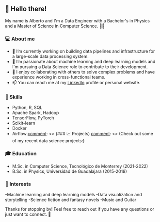 ## 👋 Hello there!
My name is Alberto and I'm a Data Engineer with a Bachelor's in Physics and a Master of Science in Computer Science. 👨‍🎓

### 💻 About me
- 🔭 I’m currently working on building data pipelines and infrastructure for a large-scale data processing system.
- 🌱 I’m passionate about machine learning and deep learning models and I'm pursuing a Data Science role to contribute to their development.
- 👯 I enjoy collaborating with others to solve complex problems and have experience working in cross-functional teams.
- 📫 You can reach me at my [LinkedIn](https://www.linkedin.com/in/albertovesp/) profile or personal website.
### 🚀 Skills
- Python, R, SQL
- Apache Spark, Hadoop
- TensorFlow, PyTorch
- Scikit-learn
- Docker
- Airflow
[comment]: <> (### 📈 Projects)
[comment]: <> (Check out some of my recent data science projects:)

[comment]: <> (- Project 1: description of project 1)
[comment]: <> (- Project 2: description of project 2)
[comment]: <> (- Project 3: description of project 3)
### 🎓 Education
- M.Sc. in Computer Science, Tecnológico de Monterrey (2021-2022)
- B.Sc. in Physics, Universidad de Guadalajara (2015-2019)

### 🌟 Interests
-Machine learning and deep learning models
-Data visualization and storytelling
-Science fiction and fantasy novels
-Music and Guitar

Thanks for stopping by! Feel free to reach out if you have any questions or just want to connect. 👋
